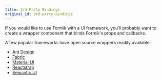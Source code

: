 ```yaml
---
title: 3rd Party Bindings
original_id: 3rd-party-bindings
---
```


If you would like to use Formik with a UI framework, you'll probably want to create a wrapper component that binds Formik's props and callbacks.

A few popular frameworks have open source wrappers readily available:

- [Ant Design](https://github.com/jannikbuschke/formik-antd)
- [Fabric](https://github.com/kmees/formik-office-ui-fabric-react)
- [Material UI](https://github.com/stackworx/formik-material-ui)
- [Reactstrap](https://github.com/shoaibkhan94/reactstrap-formik)
- [Semantic UI](https://github.com/turner-industries/formik-semantic-ui)
